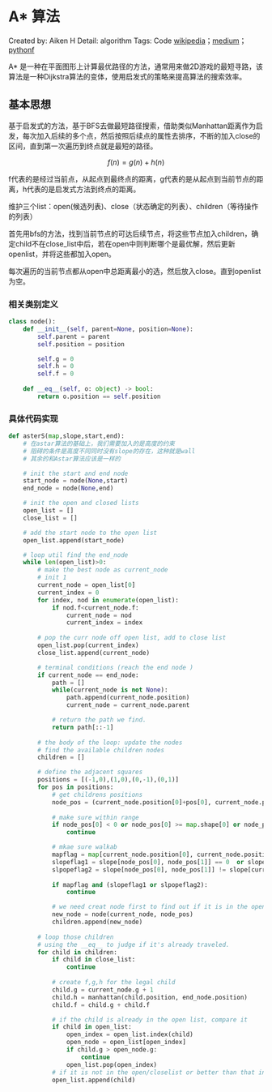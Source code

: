 # A* 算法

Created by: Aiken H
Detail: algorithm
Tags: Code
[wikipedia](https://zh.wikipedia.org/wiki/A*%E6%90%9C%E5%B0%8B%E6%BC%94%E7%AE%97%E6%B3%95)；[medium](https://medium.com/@nicholas.w.swift/easy-a-star-pathfinding-7e6689c7f7b2)；[pythonf](https://www.pythonf.cn/read/123915)

A* 是一种在平面图形上计算最优路径的方法，通常用来做2D游戏的最短寻路，该算法是一种Dijkstra算法的变体，使用启发式的策略来提高算法的搜索效率。

## 基本思想

基于启发式的方法，基于BFS去做最短路径搜索，借助类似Manhattan距离作为启发，每次加入后续的多个点，然后按照后续点的属性去排序，不断的加入close的区间，直到第一次遍历到终点就是最短的路径。

$$f(n) = g(n) + h(n)$$

f代表的是经过当前点，从起点到最终点的距离，g代表的是从起点到当前节点的距离，h代表的是启发式方法到终点的距离。

维护三个list：open(候选列表)、close（状态确定的列表）、children（等待操作的列表）

首先用bfs的方法，找到当前节点的可达后续节点，将这些节点加入children，确定child不在close_list中后，若在open中则判断哪个是最优解，然后更新openlist，并将这些都加入open。

每次遍历的当前节点都从open中总距离最小的选，然后放入close。直到openlist为空。

### 相关类别定义

```python
class node(): 
    def __init__(self, parent=None, position=None):
        self.parent = parent
        self.position = position

        self.g = 0 
        self.h = 0 
        self.f = 0 
    
    def __eq__(self, o: object) -> bool:
        return o.position == self.position
```

### 具体代码实现

```python
def asterS(map,slope,start,end):
    # 在astar算法的基础上，我们需要加入的是高度的约束
    # 阻碍的条件是高度不同同时没有slope的存在，这种就是wall
    # 其余的和Astar算法应该是一样的

    # init the start and end node
    start_node = node(None,start)
    end_node = node(None,end)

    # init the open and closed lists
    open_list = []
    close_list = []

    # add the start node to the open list
    open_list.append(start_node)

    # loop util find the end_node 
    while len(open_list)>0:
        # make the best node as current_node
        # init 1 
        current_node = open_list[0]
        current_index = 0
        for index, nod in enumerate(open_list):
            if nod.f<current_node.f:
                current_node = nod
                current_index = index
        
        # pop the curr node off open list, add to close list 
        open_list.pop(current_index)
        close_list.append(current_node)

        # terminal conditions (reach the end node )
        if current_node == end_node:
            path = []
            while(current_node is not None):
                path.append(current_node.position)
                current_node = current_node.parent

            # return the path we find.
            return path[::-1]
        
        # the body of the loop: update the nodes
        # find the available children nodes
        children = []

        # define the adjacent squares 
        positions = [(-1,0),(1,0),(0,-1),(0,1)]
        for pos in positions:
            # get childrens positions
            node_pos = (current_node.position[0]+pos[0], current_node.position[1]+pos[1])
            
            # make sure within range  
            if node_pos[0] < 0 or node_pos[0] >= map.shape[0] or node_pos[1] < 0 or node_pos[1] >= map.shape[1]:
                continue

            # mkae sure walkab
            mapflag = map[current_node.position[0], current_node.position[1]] != map[node_pos[0], node_pos[1]]
            slopeflag1 = slope[node_pos[0], node_pos[1]] == 0  or slope[current_node.position[0], current_node.position[1]] == 0
            slpopeflag2 = slope[node_pos[0], node_pos[1]] != slope[current_node.position[0], current_node.position[1]]
            
            if mapflag and (slopeflag1 or slpopeflag2):
                continue

            # we need creat node first to find out if it is in the openlist or closed list
            new_node = node(current_node, node_pos)
            children.append(new_node)
        
        # loop those children
        # using the __eq__ to judge if it's already traveled.
        for child in children:
            if child in close_list:
                continue
            
            # create f,g,h for the legal child
            child.g = current_node.g + 1 
            child.h = manhattan(child.position, end_node.position)
            child.f = child.g + child.f

            # if the child is already in the open list, compare it
            if child in open_list:
                open_index = open_list.index(child)
                open_node = open_list[open_index] 
                if child.g > open_node.g:
                    continue
                open_list.pop(open_index)
            # if it is not in the open/closelist or better than that in open list, we add it.
            open_list.append(child)
```
